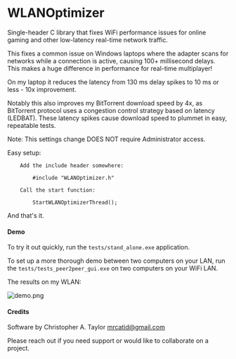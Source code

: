 # WLANOptimizer
Single-header C library that fixes WiFi performance issues for online gaming and other low-latency real-time network traffic.

This fixes a common issue on Windows laptops where the adapter scans for
networks while a connection is active, causing 100+ millisecond delays.
This makes a huge difference in performance for real-time multiplayer!

On my laptop it reduces the latency from 130 ms delay spikes to 10 ms or less - 10x improvement.

Notably this also improves my BitTorrent download speed by 4x, as BitTorrent protocol uses a congestion control strategy based on latency (LEDBAT).  These latency spikes cause download speed to plummet in easy, repeatable tests.

Note: This settings change DOES NOT require Administrator access.

Easy setup:

```
    Add the include header somewhere:

        #include "WLANOptimizer.h"

    Call the start function:

        StartWLANOptimizerThread();

```

And that's it.


#### Demo

To try it out quickly, run the `tests/stand_alone.exe` application.

To set up a more thorough demo between two computers on your LAN, run the `tests/tests_peer2peer_gui.exe` on two computers on your WiFi LAN.

The results on my WLAN:

![demo.png](https://raw.githubusercontent.com/catid/WLANOptimizer/master/demo.png)


#### Credits

Software by Christopher A. Taylor mrcatid@gmail.com

Please reach out if you need support or would like to collaborate on a project.
